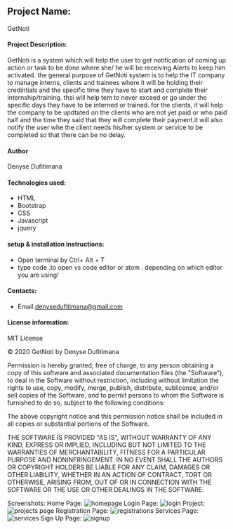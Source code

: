 ## Project Name:
GetNoti
#### Project Description:
GetNoti is a system which will help the user to get notification of coming up action or task to be done where she/ he will be receiving Alerts to keep him activated. the general purpose of GetNoti system is to help the IT company to manage interns, clients and trainees where it will be holding their credintials and the specific time they have to start and complete their internship/training. thsi will help tem to never exceed or go under the specific days they have to be interned or trained. for the clients, it will help the company to be updtated on the clients who are not yet paid or who paid half and the time they said that they will complete their payment.it will also notify the user whe the client needs his/her system or service to be completed so that there can be no delay.
#### Author
Denyse Dufitimana
#### Technologies used:
* HTML
* Bootstrap
* CSS
* Javascript
* jquery
#### setup & installation instructions:
* Open terminal by Ctrl+ Alt + T
* type code .to open vs code editor or atom . depending on which editor you are using!
#### Contacts:
* Email:denysedufitimana@gmail.com
####  License information:
MIT License

© 2020 GetNoti by Denyse Dufitimana

Permission is hereby granted, free of charge, to any person obtaining a copy of this software and associated documentation files (the "Software"), to deal in the Software without restriction, including without limitation the rights to use, copy, modify, merge, publish, distribute, sublicense, and/or sell copies of the Software, and to permit persons to whom the Software is furnished to do so, subject to the following conditions:

The above copyright notice and this permission notice shall be included in all copies or substantial portions of the Software.

THE SOFTWARE IS PROVIDED "AS IS", WITHOUT WARRANTY OF ANY KIND, EXPRESS OR IMPLIED, INCLUDING BUT NOT LIMITED TO THE WARRANTIES OF MERCHANTABILITY, FITNESS FOR A PARTICULAR PURPOSE AND NONINFRINGEMENT. IN NO EVENT SHALL THE AUTHORS OR COPYRIGHT HOLDERS BE LIABLE FOR ANY CLAIM, DAMAGES OR OTHER LIABILITY, WHETHER IN AN ACTION OF CONTRACT, TORT OR OTHERWISE, ARISING FROM, OUT OF OR IN CONNECTION WITH THE SOFTWARE OR THE USE OR OTHER DEALINGS IN THE SOFTWARE.

Screenshots:
Home Page:
![homepage](https://user-images.githubusercontent.com/72940469/123516052-7f101480-d69a-11eb-8ace-9babf5184610.JPG)
Login Page:
![login](https://user-images.githubusercontent.com/72940469/123516054-80414180-d69a-11eb-868b-5c57e22f486f.JPG)
Project:
![projects page](https://user-images.githubusercontent.com/72940469/123516056-80d9d800-d69a-11eb-8057-23d526e0de0d.JPG)
Registration Page:
![registrations](https://user-images.githubusercontent.com/72940469/123516057-820b0500-d69a-11eb-943f-c8a60152142c.JPG)
Services Page:
![services](https://user-images.githubusercontent.com/72940469/123516063-833c3200-d69a-11eb-8620-d7b6cedf7658.JPG)
Sign Up Page:
![signup](https://user-images.githubusercontent.com/72940469/123516064-83d4c880-d69a-11eb-8c94-3a9acea597d1.JPG)



